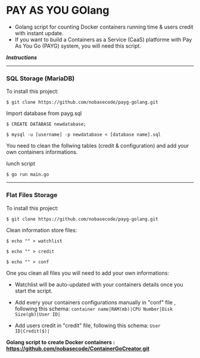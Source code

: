 
# PAY AS YOU GOlang

- Golang script for counting Docker containers running time & users credit with instant update.
- If you want to build a Containers as a Service (CaaS) platforme with Pay As You Go (PAYG) system, you will need this script.

**_Instructions_**

---------------------------------------
### **SQL Storage (MariaDB)**

To install this project:

```
$ git clone https://github.com/nobasecode/payg-golang.git
```

Import database from payg.sql

```
$ CREATE DATABASE newdatabase;
```
```
$ mysql -u [username] -p newdatabase < [database name].sql
```

You need to clean the follwing tables (credit & configuration) and add your own containers informations.

lunch script

```
$ go run main.go
```

---------------------------------------


### **Flat Files Storage**

To install this project:

```
$ git clone https://github.com/nobasecode/payg-golang.git
```

Clean information store files:

```
$ echo "" > watchlist
```
```
$ echo "" > credit
```
```
$ echo "" > conf
```
One you clean all files you will need to add your own informations:

- Watchlist will be auto-updated with your containers details once you start the script.

- Add every your containers configurations manually in "conf" file , following this schema:
`container name|RAM(mb)|CPU Number|Disk Size(gb)|User ID|`

- Add users credit in "credit" file, following this schema:
`User ID|Credit($)|`


**Golang script to create Docker containers : https://github.com/nobasecode/ContainerGoCreator.git**
